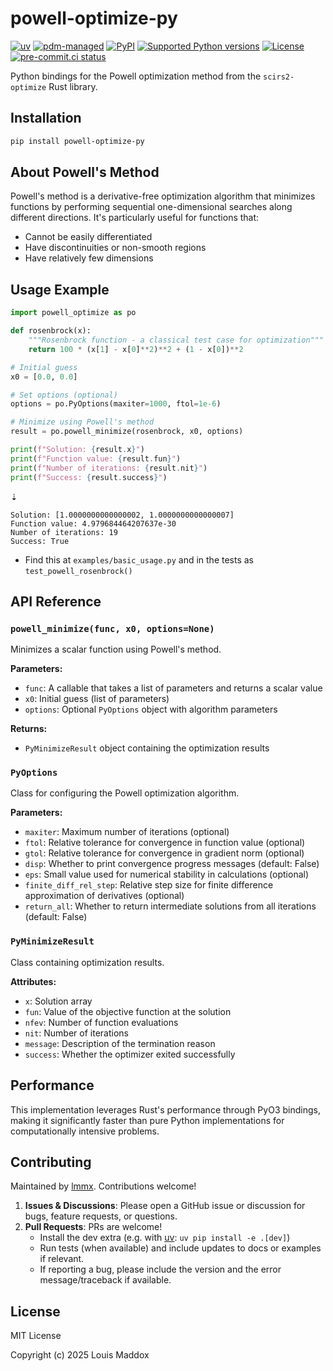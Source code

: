 # powell-optimize-py

[![uv](https://img.shields.io/endpoint?url=https://raw.githubusercontent.com/astral-sh/uv/main/assets/badge/v0.json)](https://github.com/astral-sh/uv)
[![pdm-managed](https://img.shields.io/badge/pdm-managed-blueviolet)](https://pdm.fming.dev)
[![PyPI](https://img.shields.io/pypi/v/powell-optimize-py.svg)](https://pypi.org/project/powell-optimize-py)
[![Supported Python versions](https://img.shields.io/pypi/pyversions/powell-optimize-py.svg)](https://pypi.org/project/powell-optimize-py)
[![License](https://img.shields.io/pypi/l/powell-optimize-py.svg)](https://pypi.python.org/pypi/powell-optimize-py)
[![pre-commit.ci status](https://results.pre-commit.ci/badge/github/lmmx/powell-optimize/master.svg)](https://results.pre-commit.ci/latest/github/lmmx/powell-optimize/master)

Python bindings for the Powell optimization method from the `scirs2-optimize` Rust library.

## Installation

```bash
pip install powell-optimize-py
```

## About Powell's Method

Powell's method is a derivative-free optimization algorithm that minimizes functions by performing sequential one-dimensional searches along different directions. It's particularly useful for functions that:

- Cannot be easily differentiated
- Have discontinuities or non-smooth regions
- Have relatively few dimensions

## Usage Example

```python
import powell_optimize as po

def rosenbrock(x):
    """Rosenbrock function - a classical test case for optimization"""
    return 100 * (x[1] - x[0]**2)**2 + (1 - x[0])**2

# Initial guess
x0 = [0.0, 0.0]

# Set options (optional)
options = po.PyOptions(maxiter=1000, ftol=1e-6)

# Minimize using Powell's method
result = po.powell_minimize(rosenbrock, x0, options)

print(f"Solution: {result.x}")
print(f"Function value: {result.fun}")
print(f"Number of iterations: {result.nit}")
print(f"Success: {result.success}")
```
⇣
```
Solution: [1.0000000000000002, 1.0000000000000007]
Function value: 4.979684464207637e-30
Number of iterations: 19
Success: True
```

- Find this at `examples/basic_usage.py` and in the tests as `test_powell_rosenbrock()`

## API Reference

### `powell_minimize(func, x0, options=None)`

Minimizes a scalar function using Powell's method.

**Parameters:**
- `func`: A callable that takes a list of parameters and returns a scalar value
- `x0`: Initial guess (list of parameters)
- `options`: Optional `PyOptions` object with algorithm parameters

**Returns:**
- `PyMinimizeResult` object containing the optimization results

### `PyOptions`

Class for configuring the Powell optimization algorithm.

**Parameters:**
- `maxiter`: Maximum number of iterations (optional)
- `ftol`: Relative tolerance for convergence in function value (optional)
- `gtol`: Relative tolerance for convergence in gradient norm (optional)
- `disp`: Whether to print convergence progress messages (default: False)
- `eps`: Small value used for numerical stability in calculations (optional)
- `finite_diff_rel_step`: Relative step size for finite difference approximation of derivatives (optional)
- `return_all`: Whether to return intermediate solutions from all iterations (default: False)

### `PyMinimizeResult`

Class containing optimization results.

**Attributes:**
- `x`: Solution array
- `fun`: Value of the objective function at the solution
- `nfev`: Number of function evaluations
- `nit`: Number of iterations
- `message`: Description of the termination reason
- `success`: Whether the optimizer exited successfully

## Performance

This implementation leverages Rust's performance through PyO3 bindings, making it significantly faster than pure Python implementations for computationally intensive problems.

## Contributing

Maintained by [lmmx](https://github.com/lmmx). Contributions welcome!

1. **Issues & Discussions**: Please open a GitHub issue or discussion for bugs, feature requests, or questions.
2. **Pull Requests**: PRs are welcome!
   - Install the dev extra (e.g. with [uv](https://docs.astral.sh/uv/): `uv pip install -e .[dev]`)
   - Run tests (when available) and include updates to docs or examples if relevant.
   - If reporting a bug, please include the version and the error message/traceback if available.

## License

MIT License

Copyright (c) 2025 Louis Maddox
